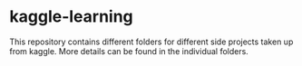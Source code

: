 # kaggle-learning
This repository contains different folders for different side projects taken up from kaggle. More details can be found in the individual folders. 

